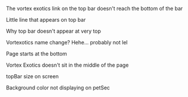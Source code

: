 The vortex exotics link on the top bar doesn't reach the bottom of the bar

Little line that appears on top bar

Why top bar doesn't appear at very top

Vortexotics name change? Hehe... probably not lel

Page starts at the bottom

Vortex Exotics doesn't sit in the middle of the page

topBar size on screen

Background color not displaying on petSec